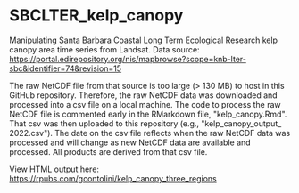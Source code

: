 # SBCLTER_kelp_canopy
Manipulating Santa Barbara Coastal Long Term Ecological Research kelp canopy area time series from Landsat. Data source: https://portal.edirepository.org/nis/mapbrowse?scope=knb-lter-sbc&identifier=74&revision=15

The raw NetCDF file from that source is too large (> 130 MB) to host in this GitHub repository. Therefore, the raw NetCDF data was downloaded and processed into a csv file on a local machine. The code to process the raw NetCDF file is commented early in the RMarkdown file, "kelp_canopy.Rmd". That csv was then uploaded to this repository (e.g., "kelp_canopy_output_ 2022.csv"). The date on the csv file reflects when the raw NetCDF data was processed and will change as new NetCDF data are available and processed. All products are  derived from that csv file. 

View HTML output here: https://rpubs.com/gcontolini/kelp_canopy_three_regions
